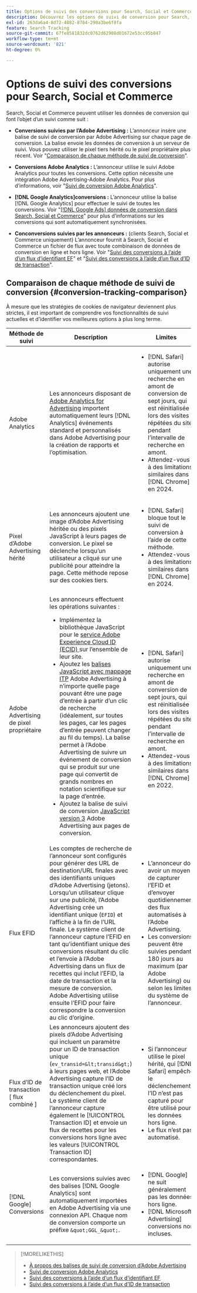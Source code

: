 ```yaml
---
title: Options de suivi des conversions pour Search, Social et Commerce
description: Découvrez les options de suivi de conversion pour Search, Social et Commerce.
exl-id: 263da6a4-8d72-4882-8784-290a3be6f8fa
feature: Search Tracking
source-git-commit: 67fe8581832dc0762d62908d01672e53cc95b847
workflow-type: tm+mt
source-wordcount: '821'
ht-degree: 0%

---
```


# Options de suivi des conversions pour Search, Social et Commerce

Search, Social et Commerce peuvent utiliser les données de conversion qui font l’objet d’un suivi comme suit :

* **Conversions suivies par l’Adobe Advertising :** L’annonceur insère une balise de suivi de conversion par Adobe Advertising sur chaque page de conversion. La balise envoie les données de conversion à un serveur de suivi. Vous pouvez utiliser le pixel tiers hérité ou le pixel propriétaire plus récent. Voir &quot;[Comparaison de chaque méthode de suivi de conversion](#conversion-tracking-comparison)&quot;.

* **Conversions Adobe Analytics :** L’annonceur utilise le suivi Adobe Analytics pour toutes les conversions. Cette option nécessite une intégration Adobe Advertising-Adobe Analytics. Pour plus d’informations, voir &quot;[Suivi de conversion Adobe Analytics](conversion-tracking-analytics.md)&quot;.

* **[!DNL Google Analytics]conversions :** L’annonceur utilise la balise [!DNL Google Analytics] pour effectuer le suivi de toutes les conversions. Voir &quot;[[!DNL Google Ads] données de conversion dans Search, Social et Commerce](/help/search-social-commerce/campaign-management/introduction/google-conversion-data.md)&quot; pour plus d’informations sur les conversions qui sont automatiquement synchronisées.

* **Conconversions suivies par les annonceurs :** (clients Search, Social et Commerce uniquement) L’annonceur fournit à Search, Social et Commerce un fichier de flux avec toute combinaison de données de conversion en ligne et hors ligne. Voir &quot;[Suivi des conversions à l’aide d’un flux d’identifiant EF](feed-efid.md)&quot; et &quot;[Suivi des conversions à l’aide d’un flux d’ID de transaction](feed-transaction-id.md)&quot;.

## Comparaison de chaque méthode de suivi de conversion {#conversion-tracking-comparison}

À mesure que les stratégies de cookies de navigateur deviennent plus strictes, il est important de comprendre vos fonctionnalités de suivi actuelles et d’identifier vos meilleures options à plus long terme.

| Méthode de suivi | Description | Limites | Avantages | Recommandé ? |
|----|----|----|----|----|
| Adobe Analytics | Les annonceurs disposant de [Adobe Analytics for Advertising](https://experienceleague.adobe.com/docs/advertising/integrations/analytics/overview.html) importent automatiquement leurs [!DNL Analytics] événements standard et personnalisés dans Adobe Advertising pour la création de rapports et l’optimisation. | <ul><li>[!DNL Safari] autorise uniquement une recherche en amont de conversion de sept jours, qui est réinitialisée lors des visites répétées du site pendant l’intervalle de recherche en amont.</li><li> Attendez-vous à des limitations similaires dans [!DNL Chrome] en 2024.</li></ul> | <ul><li>Intégration transparente avec [!DNL Analytics]</li> <li>Voir les données de recherche payante dans [!DNL Analytics] Analysis Workspace</li><li>Avantages au-delà de la recherche payante</li></ul> | Oui |
| Pixel d’Adobe Advertising hérité | Les annonceurs ajoutent une image d’Adobe Advertising héritée ou des pixels JavaScript à leurs pages de conversion. Le pixel se déclenche lorsqu’un utilisateur a cliqué sur une publicité pour atteindre la page. Cette méthode repose sur des cookies tiers. | <ul><li>[!DNL Safari] bloque tout le suivi de conversion à l’aide de cette méthode.</li><li>Attendez-vous à des limitations similaires dans [!DNL Chrome] en 2024.</li></ul> | Le pixel est déjà implémenté. Cependant, vous devez toujours [mettre en oeuvre la balise de mappage ITP supplémentaire](itp-conversion-mapping-tag.md).<br><br>Recommandation : basculez vers le pixel propriétaire. | Non |
| Adobe Advertising de pixel propriétaire | Les annonceurs effectuent les opérations suivantes : <ul><li>Implémentez la bibliothèque JavaScript pour le [service Adobe Experience Cloud ID (ECID) ](https://experienceleague.adobe.com/docs/id-service/using/intro/overview.html) sur l’ensemble de leur site.</li><li>Ajoutez les [balises JavaScript avec mappage ITP](itp-conversion-mapping-tag.md) Adobe Advertising à n’importe quelle page pouvant être une page d’entrée à partir d’un clic de recherche (idéalement, sur toutes les pages, car les pages d’entrée peuvent changer au fil du temps). La balise permet à l’Adobe Advertising de suivre un événement de conversion qui se produit sur une page qui convertit de grands nombres en notation scientifique sur la page d’entrée.</li><li>Ajoutez la balise de suivi de conversion [JavaScript version 3](format-conversion-tag-jsv3.md) Adobe Advertising aux pages de conversion.</li></ul> | <ul><li>[!DNL Safari] autorise uniquement une recherche en amont de conversion de sept jours, qui est réinitialisée lors des visites répétées du site pendant l’intervalle de recherche en amont.</li><li>Attendez-vous à des limitations similaires dans [!DNL Chrome] en 2022.</li></ul> | [!DNL Safari] effectue le suivi des conversions pendant la recherche en amont de sept jours. La recherche en amont étant réinitialisée lors des visites répétées du site pendant l’intervalle de recherche en amont, la limitation n’affecte pas tous les utilisateurs de [!DNL Safari]. | Non |
| Flux EFID | Les comptes de recherche de l’annonceur sont configurés pour générer des URL de destination/URL finales avec des identifiants uniques d’Adobe Advertising (jetons). Lorsqu’un utilisateur clique sur une publicité, l’Adobe Advertising crée un identifiant unique (`EFID`) et l’affiche à la fin de l’URL finale. Le système client de l’annonceur capture l’EFID en tant qu’identifiant unique des conversions résultant du clic et l’envoie à l’Adobe Advertising dans un flux de recettes qui inclut l’EFID, la date de transaction et la mesure de conversion. Adobe Advertising utilise ensuite l’EFID pour faire correspondre la conversion au clic d’origine. | <ul><li>L’annonceur doit avoir un moyen de capturer l’EFID et d’envoyer quotidiennement des flux automatisés à l’Adobe Advertising.</li><li>Les conversions peuvent être suivies pendant 180 jours au maximum (par Adobe Advertising) ou selon les limites du système de l’annonceur.</li></ul> | <ul><li>Cette méthode utilise des données de conversion propriétaires, de sorte qu’elles ne sont pas affectées par les limites des cookies tiers.</li><li>Les conversions en ligne et hors ligne peuvent être envoyées dans un seul flux.</li><li>Aucune modification de code ou balise n’est requise pour le site.</li></ul> | Oui |
| Flux d’ID de transaction [ flux combiné ] | Les annonceurs ajoutent des pixels d’Adobe Advertising qui incluent un paramètre pour un ID de transaction unique (`ev_transid=&lt;transid&gt;`) à leurs pages web, et l’Adobe Advertising capture l’ID de transaction unique créé lors du déclenchement du pixel. Le système client de l’annonceur capture également le [!UICONTROL Transaction ID] et envoie un flux de recettes pour les conversions hors ligne avec les valeurs [!UICONTROL Transaction ID] correspondantes. | <ul><li>Si l’annonceur utilise le pixel hérité, qui [!DNL Safari] empêche le déclenchement, l’ID n’est pas capturé pour être utilisé pour les données hors ligne.</li><li>Le flux n’est pas automatisé.</li></ul> | <ul><li>Si vous implémentez le pixel propriétaire, alors le [!UICONTROL Transaction ID] est capturé dans [!DNL Safari].</li><li>Permet le suivi des événements de conversion hors ligne/approuvés.</li></ul> | Non |
| [!DNL Google] Conversions | Les conversions suivies avec des balises [!DNL Google Analytics] sont automatiquement importées en Adobe Advertising via une connexion API. Chaque nom de conversion comporte un préfixe `&quot;GGL_&quot;`. | <ul><li>[!DNL Google] ne suit généralement pas les données hors ligne.</li><li>[!DNL Microsoft Advertising] conversions non incluses.</li></ul> | [!DNL Google] utilise l’apprentissage automatique pour extrapoler &quot;[conversions modélisées](https://support.google.com/google-ads/answer/10081327)&quot;. | Non |

<!--
| [!DNL Microsoft Advertising] Conversions | Conversions tracked with [!DNL Microsoft Advertising] universal event tags (UET) are automatically imported to Adobe Advertising via an API connection. Each conversion name has a &quot;???&quot; prefix. | [!DNL Microsoft Advertising] typically doesn't track offline data. [!DNL Google] conversions aren't included. | ?? | No |
-->

>[!MORELIKETHIS]
>
>* [ À propos des balises de suivi de conversion d’Adobe Advertising ](/help/search-social-commerce/tracking/conversion-tracking-advertising.md)
>* [Suivi de conversion Adobe Analytics](/help/search-social-commerce/tracking/conversion-tracking-analytics.md)
>* [Suivi des conversions à l’aide d’un flux d’identifiant EF](/help/search-social-commerce/tracking/feed-efid.md)
>* [Suivi des conversions à l’aide d’un flux d’ID de transaction](/help/search-social-commerce/tracking/feed-transaction-id.md)
